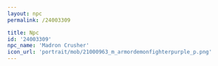 ```yaml
---
layout: npc
permalink: /24003309

title: Npc
id: '24003309'
npc_name: 'Madron Crusher'
icon_url: 'portrait/mob/21000963_m_armordemonfighterpurple_p.png'
---
```

